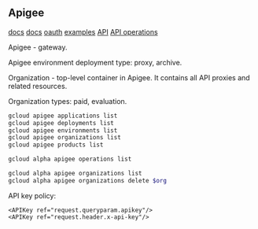 Apigee
-

[docs](https://cloud.google.com/apigee/docs)
[docs](https://docs.apigee.com/api-platform/reference/apigee-reference)
[oauth](https://cloud.google.com/apigee/docs/api-platform/tutorials/secure-calls-your-api-through-oauth-20-client-credentials)
[examples](https://github.com/apigee/api-platform-samples)
[API](https://cloud.google.com/apigee/docs/reference/apis/apigee/rest)
[API operations](https://apidocs.apigee.com/operations)

Apigee - gateway.

Apigee environment deployment type: proxy, archive.

Organization - top-level container in Apigee.
It contains all API proxies and related resources.

Organization types: paid, evaluation.

````sh
gcloud apigee applications list
gcloud apigee deployments list
gcloud apigee environments list
gcloud apigee organizations list
gcloud apigee products list

gcloud alpha apigee operations list

gcloud alpha apigee organizations list
gcloud alpha apigee organizations delete $org
````

API key policy:
````
<APIKey ref="request.queryparam.apikey"/>
<APIKey ref="request.header.x-api-key"/>
````
